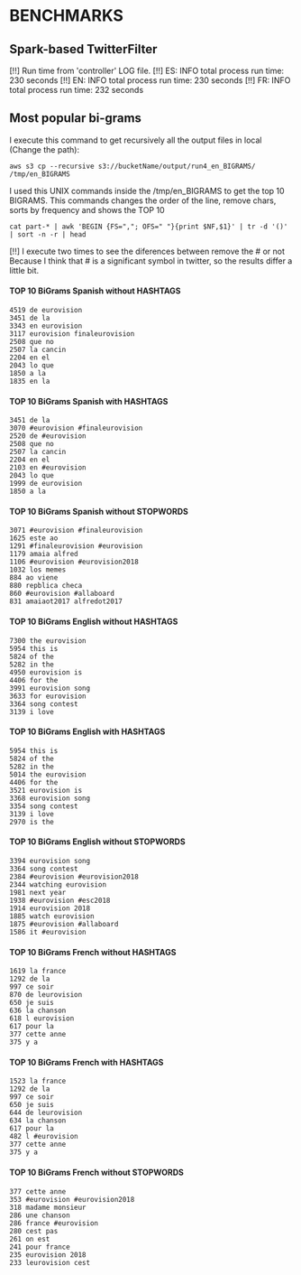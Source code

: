 # BENCHMARKS 

## Spark-based TwitterFilter
[!!] Run time from 'controller' LOG file.
	[!!] ES:	INFO total process run time: 230 seconds
	[!!] EN:	INFO total process run time: 230 seconds
	[!!] FR:	INFO total process run time: 232 seconds

## Most popular bi-grams
I execute this command to get recursively all the output files in local (Change the path):

	aws s3 cp --recursive s3://bucketName/output/run4_en_BIGRAMS/ /tmp/en_BIGRAMS

I used this UNIX commands inside the /tmp/en_BIGRAMS to get the top 10 BIGRAMS.
This commands changes the order of the line, remove chars, sorts by frequency and shows the TOP 10

	cat part-* | awk 'BEGIN {FS=","; OFS=" "}{print $NF,$1}' | tr -d '()' | sort -n -r | head


[!!] I execute two times to see the diferences between remove the # or not
	 Because I think that # is a significant symbol in twitter, so the results differ a little bit.

#### TOP 10 BiGrams Spanish without HASHTAGS

	4519 de eurovision
	3451 de la
	3343 en eurovision
	3117 eurovision finaleurovision
	2508 que no
	2507 la cancin
	2204 en el
	2043 lo que
	1850 a la
	1835 en la

#### TOP 10 BiGrams Spanish with HASHTAGS

	3451 de la
	3070 #eurovision #finaleurovision
	2520 de #eurovision
	2508 que no
	2507 la cancin
	2204 en el
	2103 en #eurovision
	2043 lo que
	1999 de eurovision
	1850 a la
	
#### TOP 10 BiGrams Spanish without STOPWORDS

	3071 #eurovision #finaleurovision
	1625 este ao
	1291 #finaleurovision #eurovision
	1179 amaia alfred
	1106 #eurovision #eurovision2018
	1032 los memes
	884 ao viene
	880 repblica checa
	860 #eurovision #allaboard
	831 amaiaot2017 alfredot2017



#### TOP 10 BiGrams English without HASHTAGS

	7300 the eurovision
	5954 this is
	5824 of the
	5282 in the
	4950 eurovision is
	4406 for the
	3991 eurovision song
	3633 for eurovision
	3364 song contest
	3139 i love

#### TOP 10 BiGrams English with HASHTAGS

	5954 this is
	5824 of the
	5282 in the
	5014 the eurovision
	4406 for the
	3521 eurovision is
	3368 eurovision song
	3354 song contest
	3139 i love
	2970 is the

#### TOP 10 BiGrams English without STOPWORDS

	3394 eurovision song
	3364 song contest
	2384 #eurovision #eurovision2018
	2344 watching eurovision
	1981 next year
	1938 #eurovision #esc2018
	1914 eurovision 2018
	1885 watch eurovision
	1875 #eurovision #allaboard
	1586 it #eurovision



#### TOP 10 BiGrams French without HASHTAGS

	1619 la france
	1292 de la
	997 ce soir
	870 de leurovision
	650 je suis
	636 la chanson
	618 l eurovision
	617 pour la
	377 cette anne
	375 y a


#### TOP 10 BiGrams French with HASHTAGS

	1523 la france
	1292 de la
	997 ce soir
	650 je suis
	644 de leurovision
	634 la chanson
	617 pour la
	482 l #eurovision
	377 cette anne
	375 y a

#### TOP 10 BiGrams French without STOPWORDS

	377 cette anne
	353 #eurovision #eurovision2018
	318 madame monsieur
	286 une chanson
	286 france #eurovision
	280 cest pas
	261 on est
	241 pour france
	235 eurovision 2018
	233 leurovision cest
